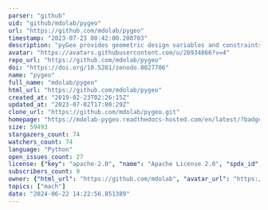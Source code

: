 ```yaml
---
parser: "github"
uid: "github/mdolab/pygeo"
url: "https://github.com/mdolab/pygeo"
timestamp: "2023-07-23 00:42:00.200703"
description: "pyGeo provides geometric design variables and constraints suitable for gradient-based optimization."
avatar: "https://avatars.githubusercontent.com/u/26934866?v=4"
repo_url: "https://github.com/mdolab/pygeo"
doi: "https://doi.org/10.5281/zenodo.8027706"
name: "pygeo"
full_name: "mdolab/pygeo"
html_url: "https://github.com/mdolab/pygeo"
created_at: "2019-02-23T02:26:15Z"
updated_at: "2023-07-02T17:00:29Z"
clone_url: "https://github.com/mdolab/pygeo.git"
homepage: "https://mdolab-pygeo.readthedocs-hosted.com/en/latest/?badge=latest"
size: 59493
stargazers_count: 74
watchers_count: 74
language: "Python"
open_issues_count: 27
license: {"key": "apache-2.0", "name": "Apache License 2.0", "spdx_id": "Apache-2.0", "url": "https://api.github.com/licenses/apache-2.0", "node_id": "MDc6TGljZW5zZTI="}
subscribers_count: 9
owner: {"html_url": "https://github.com/mdolab", "avatar_url": "https://avatars.githubusercontent.com/u/26934866?v=4", "login": "mdolab", "type": "Organization"}
topics: ["mach"]
date: "2024-06-22 14:22:56.851389"
---
```

